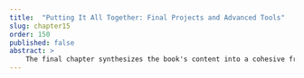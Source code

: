 ```yaml
---
title:  "Putting It All Together: Final Projects and Advanced Tools"
slug: chapter15
order: 150
published: false
abstract: >
    The final chapter synthesizes the book's content into a cohesive framework for applying R to complete research projects. Readers will present and communicate findings effectively while exploring advanced tools and resources for continued learning.
---
```


